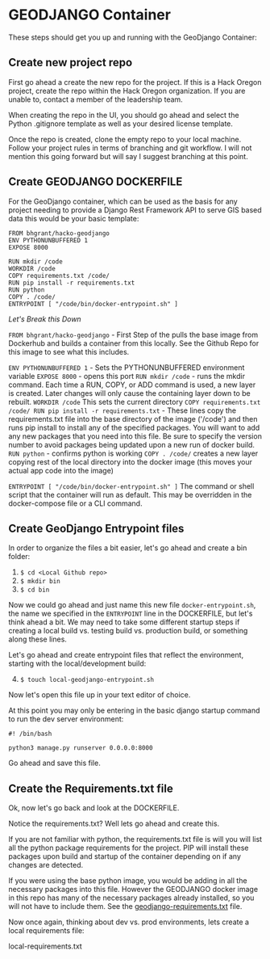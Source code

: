 # GEODJANGO Container

These steps should get you up and running with the GeoDjango Container:

## Create new project repo

First go ahead a create the new repo for the project. If this is a Hack Oregon project, create the repo within the Hack Oregon organization. If you are unable to, contact a member of the leadership team.

When creating the repo in the UI, you should go ahead and select the Python .gitignore template as well as your desired license template.

Once the repo is created, clone the empty repo to your local machine. Follow your project rules in terms of branching and git workflow. I will not mention this going forward but will say I suggest branching at this point.

## Create GEODJANGO DOCKERFILE

For the GeoDjango container, which can be used as the basis for any project needing to provide a Django Rest Framework API to serve GIS based data this would be your basic template:

```
FROM bhgrant/hacko-geodjango
ENV PYTHONUNBUFFERED 1
EXPOSE 8000

RUN mkdir /code
WORKDIR /code
COPY requirements.txt /code/
RUN pip install -r requirements.txt
RUN python
COPY . /code/
ENTRYPOINT [ "/code/bin/docker-entrypoint.sh" ]
```

*Let's Break this Down*

`FROM bhgrant/hacko-geodjango` - First Step of the pulls the base image from Dockerhub and builds a container from this locally. See the Github Repo for this image to see what this includes.

`ENV PYTHONUNBUFFERED 1` - Sets the PYTHONUNBUFFERED environment variable
`EXPOSE 8000` - opens this port
`RUN mkdir /code` - runs the mkdir command. Each time a RUN, COPY, or ADD command is used, a new layer is created. Later changes will only cause the containing layer down to be rebuilt.
`WORKDIR /code` This sets the current directory
`COPY requirements.txt /code/
RUN pip install -r requirements.txt` - These lines copy the requirements.txt file into the base directory of the image ('/code') and then runs pip install to install any of the specified packages. You will want to add any new packages that you need into this file. Be sure to specify the version number to avoid packages being updated upon a new run of docker build.
`RUN python` - confirms python is working
`COPY . /code/` creates a new layer copying rest of the local directory into the docker image (this moves your actual app code into the image)

`ENTRYPOINT [ "/code/bin/docker-entrypoint.sh" ]` The command or shell script that the container will run as default. This may be overridden in the docker-compose file or a CLI command.

## Create GeoDjango Entrypoint files

In order to organize the files a bit easier, let's go ahead and create a bin folder:

1. `$ cd <Local Github repo>`
2. `$ mkdir bin`
3. `$ cd bin`

Now we could go ahead and just name this new file `docker-entrypoint.sh`, the name we specified in the `ENTRYPOINT` line in the DOCKERFILE, but let's think ahead a bit. We may need to take some different startup steps if creating a local build vs. testing build vs. production build, or something along these lines.

Let's go ahead and create entrypoint files that reflect the environment, starting with the local/development build:

4. `$ touch local-geodjango-entrypoint.sh`

Now let's open this file up in your text editor of choice.

At this point you may only be entering in the basic django startup command to run the dev server environment:

```
#! /bin/bash

python3 manage.py runserver 0.0.0.0:8000
```

Go ahead and save this file.


## Create the Requirements.txt file

Ok, now let's go back and look at the DOCKERFILE.

Notice the requirements.txt? Well lets go ahead and create this.

If you are not familiar with python, the requirements.txt file is will you will list all the python package requirements for the project. PIP will install these packages upon build and startup of the container depending on if any changes are detected.

If you were using the base python image, you would be adding in all the necessary packages into this file. However the GEODJANGO docker image in this repo has many of the necessary packages already installed, so you will not have to include them. See the [geodjango-requirements.txt](/requirements/geodjango-requirements.txt) file.

Now once again, thinking about dev vs. prod environments, lets create a local requirements file:

local-requirements.txt
